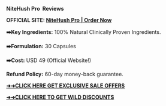 **NiteHush Pro  Reviews**

**OFFICIAL SITE: [NiteHush Pro | Order Now](https://sale365day.com/order-nitehush-pro)**

**➡️Key Ingredients:** 100% Natural Clinically Proven Ingredients.

**➡️Formulation:** 30 Capsules

**➡️Cost:** USD 49 (Official Website!)

**Refund Policy:** 60-day money-back guarantee.

**[➜➜CLICK HERE GET EXCLUSIVE SALE OFFERS](https://sale365day.com/order-nitehush-pro)**

**[➜➜CLICK HERE TO GET WILD DISCOUNTS](https://sale365day.com/order-nitehush-pro)**
